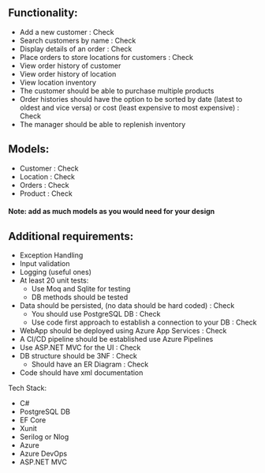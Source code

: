 ## Functionality:
* Add a new customer : Check
* Search customers by name : Check
* Display details of an order : Check
* Place orders to store locations for customers : Check
* View order history of customer
* View order history of location
* View location inventory
* The customer should be able to purchase multiple products
* Order histories should have the option to be sorted by date (latest to oldest and vice versa) or cost (least expensive to most expensive) : Check
* The manager should be able to replenish inventory

## Models:
* Customer : Check
* Location : Check
* Orders : Check
* Product : Check
#### Note: add as much models as you would need for your design

## Additional requirements:
* Exception Handling
* Input validation
* Logging (useful ones)
* At least 20 unit tests:
  * Use Moq and Sqlite for testing
  * DB methods should be tested
* Data should be persisted, (no data should be hard coded) : Check
  * You should use PostgreSQL DB : Check
  * Use code first approach to establish a connection to your DB : Check
* WebApp should be deployed using Azure App Services : Check
* A CI/CD pipeline should be established use Azure Pipelines
* Use ASP.NET MVC for the UI : Check
* DB structure should be 3NF : Check
  * Should have an ER Diagram : Check
* Code should have xml documentation

Tech Stack:
* C#
* PostgreSQL DB
* EF Core
* Xunit
* Serilog or Nlog
* Azure 
* Azure DevOps
* ASP.NET MVC